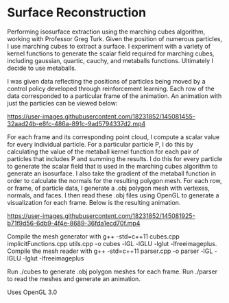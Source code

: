 # Surface Reconstruction

Performing isosurface extraction using the marching cubes algorithm, working with Professor Greg Turk. Given the position of numerous particles, I use marching cubes to extract a surface. I experiment with a variety of kernel functions to generate the scalar field required for marching cubes, including gaussian, quartic, cauchy, and metaballs functions. Ultimately I decide to use metaballs.

I was given data reflecting the positions of particles being moved by a control policy developed through reinforcement learning. Each row of the data corresponded to a particular frame of the animation. An animation with just the particles can be viewed below:

https://user-images.githubusercontent.com/18231852/145081455-32aad24b-e8fc-486a-891c-9ad5794337d2.mp4

For each frame and its corresponding point cloud, I compute a scalar value for every individual particle. For a particular particle P, I do this by calculating the value of the metaball kernel function for each pair of particles that includes P and summing the results. I do this for every particle to generate the scalar field that is used in the marching cubes algorithm to generate an isosurface. I also take the gradient of the metaball function in order to calculate the normals for the resulting polygon mesh. For each row, or frame, of particle data, I generate a .obj polygon mesh with vertexes, normals, and faces. I then read these .obj files using OpenGL to generate a visualization for each frame. Below is the resulting animation.

https://user-images.githubusercontent.com/18231852/145081925-b71f9d56-6db9-4f4e-8689-36fda1ecd70f.mp4

Compile the mesh generator with g++ -std=c++11 cubes.cpp implicitFunctions.cpp utils.cpp -o cubes -lGL -lGLU -lglut -lfreeimageplus.
Compile the mesh reader with g++ -std=c++11 parser.cpp -o parser -lGL -lGLU -lglut -lfreeimageplus

Run ./cubes to generate .obj polygon meshes for each frame.
Run ./parser to read the meshes and generate an animation.

Uses OpenGL 3.0
